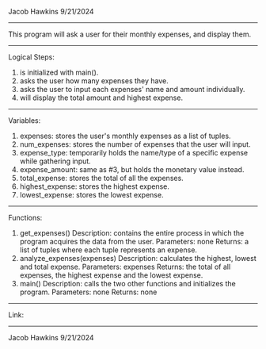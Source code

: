 Jacob Hawkins
9/21/2024

----

This program will ask a user for their monthly expenses, and display them.

----

Logical Steps:
1. is initialized with main().
2. asks the user how many expenses they have.
3. asks the user to input each expenses' name and amount individually.
4. will display the total amount and highest expense.

----

Variables:
1. expenses: stores the user's monthly expenses as a list of tuples. 
2. num_expenses: stores the number of expenses that the user will input.
3. expense_type: temporarily holds the name/type of a specific expense while gathering input.
4. expense_amount: same as #3, but holds the monetary value instead.
5. total_expense: stores the total of all the expenses.
6. highest_expense: stores the highest expense.
7. lowest_expense: stores the lowest expense.

----

Functions:
1. get_expenses()
	Description: contains the entire process in which the program acquires the data from the user.
	Parameters: none
	Returns: a list of tuples where each tuple represents an expense.
2. analyze_expenses(expenses)
	Description: calculates the highest, lowest and total expense.
	Parameters: expenses
	Returns: the total of all expenses, the highest expense and the lowest expense.
3. main()
	Description: calls the two other functions and initializes the program.
	Parameters: none
	Returns: none

----

Link: 

----

Jacob Hawkins
9/21/2024
